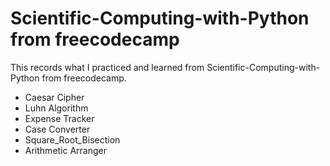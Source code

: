 # Scientific-Computing-with-Python from freecodecamp

This records what I practiced and learned from Scientific-Computing-with-Python from freecodecamp.

- Caesar Cipher
- Luhn Algorithm
- Expense Tracker
- Case Converter
- Square_Root_Bisection
- Arithmetic Arranger
